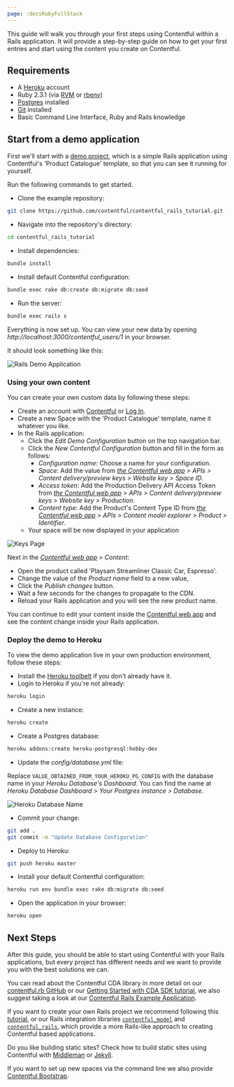 ```yaml
---
page: :docsRubyFullStack
---
```


This guide will walk you through your first steps using Contentful within a Rails application. It will provide a step-by-step guide on how to get your first entries and start using the content you create on Contentful.

## Requirements

- A [Heroku][8] account
- Ruby 2.3.1 (via [RVM][16] or [rbenv][17])
- [Postgres][18] installed
- [Git][19] installed
- Basic Command Line Interface, Ruby and Rails knowledge

## Start from a demo application

First we'll start with a [demo project][10], which is a simple Rails application using Contentful's 'Product Catalogue' template, so that you can see it running for yourself.

Run the following commands to get started.

- Clone the example repository:

~~~bash
git clone https://github.com/contentful/contentful_rails_tutorial.git
~~~

- Navigate into the repository's directory:

~~~bash
cd contentful_rails_tutorial
~~~

- Install dependencies:

~~~bash
bundle install
~~~

- Install default Contentful configuration:

~~~bash
bundle exec rake db:create db:migrate db:seed
~~~

- Run the server:

~~~bash
bundle exec rails s
~~~

Everything is now set up. You can view your new data by opening _http://localhost:3000/contentful_users/1_ in your browser.

It should look something like this:

![Rails Demo Application](https://images.contentful.com/tz3n7fnw4ujc/5dDie9nWkwKWAaqcIWmoSU/ad1878388550c6f8e7821675451d366d/A6D4F97E-7975-4FA8-9AD6-7571774A06EE.png_dl_1)

### Using your own content

You can create your own custom data by following these steps:

- Create an account with [Contentful][12] or [Log In][13].
- Create a new Space with the 'Product Catalogue' template, name it whatever you like.
- In the Rails application:
  - Click the _Edit Demo Configuration_ button on the top navigation bar.
  - Click the _New Contentful Configuration_ button and fill in the form as follows:
    - _Configuration name_: Choose a name for your configuration.
    - _Space_: Add the value from _[the Contentful web app][13] > APIs > Content delivery/preview keys > Website key > Space ID_.
    - _Access token_: Add the Production Delivery API Access Token from _[the Contentful web app][13] > APIs > Content delivery/preview keys > Website key > Production_.
    - _Content type_: Add the Product's Content Type ID from _[the Contentful web app][13] > APIs > Content model explorer > Product > Identifier_.
  - Your space will be now displayed in your application

![Keys Page](https://images.contentful.com/tz3n7fnw4ujc/3NHMiPiuh2Sgo0KYcc4UqK/9041b5ea8c1a703e7764ecc27f8badbd/3F7D8F12-EE78-4C79-93A7-1A964B285262.png_dl_1)

Next in the _[Contentful web app][13] > Content_:

- Open the product called 'Playsam Streamliner Classic Car, Espresso'.
- Change the value of the _Product name_ field to a new value,
- Click the _Publish changes_ button.
- Wait a few seconds for the changes to propagate to the CDN.
- Reload your Rails application and you will see the new product name.

You can continue to edit your content inside the [Contentful web app][13] and see the content change inside your Rails application.

### Deploy the demo to Heroku

To view the demo application live in your own production environment, follow these steps:

- Install the [Heroku toolbelt](https://devcenter.heroku.com/articles/heroku-command-line#download-and-install) if you don't already have it.
- Login to Heroku if you're not already:

~~~bash
heroku login
~~~

- Create a new instance:

~~~bash
heroku create
~~~

- Create a Postgres database:

~~~bash
heroku addons:create heroku-postgresql:hobby-dev
~~~

- Update the _config/database.yml_ file:

Replace `VALUE_OBTAINED_FROM_YOUR_HEROKU_PG_CONFIG` with the database name in your _Heroku Database's Dashboard_. You can find the name at _Heroku Database Dashboard > Your Postgres instance > Database_.

![Heroku Database Name](https://images.contentful.com/tz3n7fnw4ujc/3RfC9ZLwQg64Kw2MUYwiqQ/992ae696db96883c00eeb33d08727595/317AD4A3-90AE-4422-89C2-DFB3BE0BFB25.png_dl_1)

- Commit your change:

~~~bash
git add .
git commit -m "Update Database Configuration"
~~~

- Deploy to Heroku:

~~~bash
git push heroku master
~~~

- Install your default Contentful configuration:

~~~bash
heroku run env bundle exec rake db:migrate db:seed
~~~

- Open the application in your browser:

~~~bash
heroku open
~~~

## Next Steps

After this guide, you should be able to start using Contentful with your Rails applications, but every project has different needs and we want to provide you with the best solutions we can.

You can read about the Contentful CDA library in more detail on our [contentful.rb GitHub][1] or our [Getting Started with CDA SDK tutorial][15], we also suggest taking a look at our [Contentful Rails Example Application][10].

If you want to create your own Rails project we recommend following this [tutorial][14], or our Rails integration libraries [`contentful_model`][2] and [`contentful_rails`][3], which provide a more Rails-like approach to creating Contentful based applications.

Do you like building static sites? Check how to build static sites using Contentful with [Middleman][4] or [Jekyll][5].

If you want to set up new spaces via the command line we also provide [Contentful Bootstrap][6].

[1]: https://github.com/contentful/contentful.rb
[10]: https://github.com/contentful/contentful_rails_tutorial
[12]: /sign-up/#starter
[13]: https://app.contentful.com
[14]: /developers/docs/ruby/tutorials/create-your-own-rails-app/
[15]: /developers/docs/ruby/tutorials/getting-started-with-contentful-and-ruby/
[16]: https://rvm.io/rvm/install
[17]: https://github.com/rbenv/rbenv#installation
[18]: https://wiki.postgresql.org/wiki/Detailed_installation_guides
[19]: https://git-scm.com/book/en/v2/Getting-Started-Installing-Git
[2]: https://github.com/contentful/contentful_model
[3]: https://github.com/contentful/contentful_rails
[4]: https://github.com/contentful/contentful_middleman_examples
[5]: https://github.com/contentful/contentful_jekyll_examples
[6]: https://github.com/contentful/contentful-bootstrap.rb
[7]: /developers/docs/references/content-delivery-api/#/reference/search-parameters
[8]: https://www.heroku.com
[9]: https://devcenter.heroku.com/articles/getting-started-with-rails4
